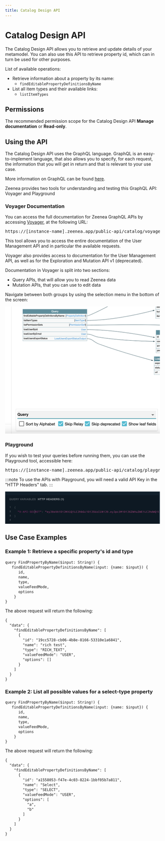 ```yaml
---
title: Catalog Design API
---
```


# Catalog Design API

The Catalog Design API allows you to retrieve and update details of your metamodel. You can also use this API to retrieve property id, which can in turn be used for other purposes. 
 
List of available operations:

* Retrieve information about a property by its name:
  * `findEditablePropertyDefinitionsByName`
* List all item types and their available links:
  * `listItemTypes`

## Permissions

The recommended permission scope for the Catalog Design API **Manage documentation** or **Read-only**.

## Using the API

The Catalog Design API uses the GraphQL language. GraphQL is an easy-to-implement language, that also allows you to specify, for each request, the information that you will get in return and that is relevant to your use case. 

More information on GraphQL can be found [here](https://graphql.org/).

Zeenea provides two tools for understanding and testing this GraphQL API: Voyager and Playground

### Voyager Documentation

You can access the full documentation for Zeenea GraphQL APIs by accessing [Voyager](https://github.com/APIs-guru/graphql-voyager), at the following URL: 

<pre>https://<font className="codeHighlight">[instance-name]</font>.zeenea.app/public-api/catalog/voyager</pre>

This tool allows you to access the entire documentation of the User Management API and in particular the available requests. 

Voyager also provides access to documentation for the User Management API, as well as for the Exploration and Mutation API v1 (deprecated).

Documentation in Voyager is split into two sections: 

* Query APIs, that will allow you to read Zeenea data
* Mutation APIs, that you can use to edit data

Navigate between both groups by using the selection menu in the bottom of the screen:

![](./_shared/zeenea-voyager.png)

### Playground

If you wish to test your queries before running them, you can use the Playground tool, accessible here: 

<pre>
https://<font className="codeHighlight">[instance-name]</font>.zeenea.app/public-api/catalog/playground 
</pre>

:::note
To use the APIs with Playground, you will need a valid API Key in the "HTTP Headers" tab.
:::

![](./_shared/zeenea-playground-key.png)

## Use Case Examples

### Example 1: Retrieve a specific property's id and type
 
```
query FindPropertyByName($input: String!) {
   findEditablePropertyDefinitionsByName(input: {name: $input}) {
      id,
      name,
      type,
      valueFeedMode,
      options
    }
}
```

The above request will return the following:

```
{
  "data": {
    "findEditablePropertyDefinitionsByName": [
      {
        "id": "19cc5728-cb06-4b8e-8166-53310e1a6841",
        "name": "rich test",
        "type": "RICH_TEXT",
        "valueFeedMode": "USER",
        "options": []
      }
    ]
  }
}
``` 

### Example 2: List all possible values for a select-type property

```
query FindPropertyByName($input: String!) {
   findEditablePropertyDefinitionsByName(input: {name: $input}) {
      id,
      name,
      type,
      valueFeedMode,
      options
    }
}
```

The above request will return the following: 

```
{
  "data": {
    "findEditablePropertyDefinitionsByName": [
      {
        "id": "a1558053-f47e-4c03-8224-1bbf05b7a811",
        "name": "Select",
        "type": "SELECT",
        "valueFeedMode": "USER",
        "options": [
          "a",
          "b"
        ]
      }
    ]
  }
}
```